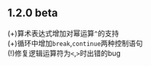 ## 1.2.0 beta  

(+)算术表达式增加对幂运算`^`的支持  
(+)循环中增加`break`,`continue`两种控制语句  
(!)修复逻辑运算符为`<`,`>`时出错的bug    